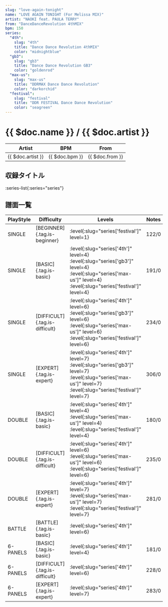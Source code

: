 ```yaml
---
slug: "love-again-tonight"
name: "LOVE AGAIN TONIGHT (For Melissa MIX)"
artist: "NAOKI feat. PAULA TERRY"
from: "DanceDanceRevolution 4thMIX"
bpm: 150
series:
  "4th":
    slug: "4th"
    title: "Dance Dance Revolution 4thMIX"
    color: "midnightblue"
  "gb3":
    slug: "gb3"
    title: "Dance Dance Revolution GB3"
    color: "goldenrod"
  "max-us":
    slug: "max-us"
    title: "DDRMAX Dance Dance Revolution"
    color: "darkorchid"
  "festival":
    slug: "festival"
    title: "DDR FESTIVAL Dance Dance Revolution"
    color: "seagreen"
---
```


# {{ $doc.name }} / {{ $doc.artist }}

|Artist|BPM|From|
|------|---|----|
|{{ $doc.artist }}|{{ $doc.bpm }}|{{ $doc.from }}|

## 収録タイトル

:series-list{:series="series"}

## 譜面一覧

|PlayStyle|Difficulty|Levels|Notes|Movie|
|---------|----------|------|-----|-----|
|SINGLE|[BEGINNER]{.tag.is-beginner}|:level{:slug="series['festival']" level=1}|122/0||
|SINGLE|[BASIC]{.tag.is-basic}|:level{:slug="series['4th']" level=4} :level{:slug="series['gb3']" level=4} :level{:slug="series['max-us']" level=4} :level{:slug="series['festival']" level=4}|191/0||
|SINGLE|[DIFFICULT]{.tag.is-difficult}|:level{:slug="series['4th']" level=6} :level{:slug="series['gb3']" level=6} :level{:slug="series['max-us']" level=6} :level{:slug="series['festival']" level=6}|234/0||
|SINGLE|[EXPERT]{.tag.is-expert}|:level{:slug="series['4th']" level=7} :level{:slug="series['gb3']" level=7} :level{:slug="series['max-us']" level=7} :level{:slug="series['festival']" level=7}|306/0||
|DOUBLE|[BASIC]{.tag.is-basic}|:level{:slug="series['4th']" level=4} :level{:slug="series['max-us']" level=4} :level{:slug="series['festival']" level=4}|180/0||
|DOUBLE|[DIFFICULT]{.tag.is-difficult}|:level{:slug="series['4th']" level=6} :level{:slug="series['max-us']" level=6} :level{:slug="series['festival']" level=6}|235/0||
|DOUBLE|[EXPERT]{.tag.is-expert}|:level{:slug="series['4th']" level=7} :level{:slug="series['max-us']" level=7} :level{:slug="series['festival']" level=7}|281/0||
|BATTLE|[BATTLE]{.tag.is-basic}|:level{:slug="series['4th']" level=6}|||
|6-PANELS|[BASIC]{.tag.is-basic}|:level{:slug="series['4th']" level=4}|181/0||
|6-PANELS|[DIFFICULT]{.tag.is-difficult}|:level{:slug="series['4th']" level=6}|228/0||
|6-PANELS|[EXPERT]{.tag.is-expert}|:level{:slug="series['4th']" level=7}|283/0||
